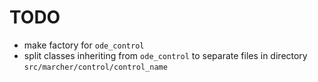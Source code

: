 TODO
====

- make factory for `ode_control`
- split classes inheriting from `ode_control` to separate files in directory `src/marcher/control/control_name`

